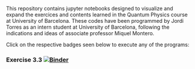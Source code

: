 This repository contains jupyter notebooks designed to visualize and expand the exercices and contents learned in the Quantum Physics course at University of Barcelona.
These codes have been programmed by Jordi Torres as an intern student at University of Barcelona, following the indications and ideas of associate professor Miquel Montero.

Click on the respective badges seen below to execute any of the programs:
### Exercise 3.3 [![Binder](https://mybinder.org/badge_logo.svg)](https://mybinder.org/v2/gh/JordiTorres01/FQ_prova/b199e29cd59561fd6c076ca9d53f988e19a2b338?filepath=3.3_Expected_Value_Time_Evolution.ipynb)
